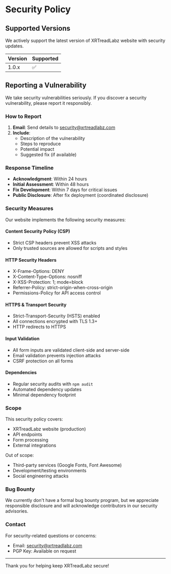 # Security Policy

## Supported Versions

We actively support the latest version of XRTreadLabz website with security updates.

| Version | Supported          |
| ------- | ------------------ |
| 1.0.x   | :white_check_mark: |

## Reporting a Vulnerability

We take security vulnerabilities seriously. If you discover a security vulnerability, please report it responsibly.

### How to Report

1. **Email**: Send details to security@xrtreadlabz.com
2. **Include**: 
   - Description of the vulnerability
   - Steps to reproduce
   - Potential impact
   - Suggested fix (if available)

### Response Timeline

- **Acknowledgment**: Within 24 hours
- **Initial Assessment**: Within 48 hours
- **Fix Development**: Within 7 days for critical issues
- **Public Disclosure**: After fix deployment (coordinated disclosure)

### Security Measures

Our website implements the following security measures:

#### Content Security Policy (CSP)
- Strict CSP headers prevent XSS attacks
- Only trusted sources are allowed for scripts and styles

#### HTTP Security Headers
- X-Frame-Options: DENY
- X-Content-Type-Options: nosniff
- X-XSS-Protection: 1; mode=block
- Referrer-Policy: strict-origin-when-cross-origin
- Permissions-Policy for API access control

#### HTTPS & Transport Security
- Strict-Transport-Security (HSTS) enabled
- All connections encrypted with TLS 1.3+
- HTTP redirects to HTTPS

#### Input Validation
- All form inputs are validated client-side and server-side
- Email validation prevents injection attacks
- CSRF protection on all forms

#### Dependencies
- Regular security audits with `npm audit`
- Automated dependency updates
- Minimal dependency footprint

### Scope

This security policy covers:
- XRTreadLabz website (production)
- API endpoints
- Form processing
- External integrations

Out of scope:
- Third-party services (Google Fonts, Font Awesome)
- Development/testing environments
- Social engineering attacks

### Bug Bounty

We currently don't have a formal bug bounty program, but we appreciate responsible disclosure and will acknowledge contributors in our security advisories.

### Contact

For security-related questions or concerns:
- Email: security@xrtreadlabz.com
- PGP Key: Available on request

---

Thank you for helping keep XRTreadLabz secure!